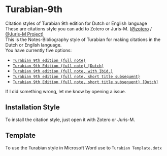# Turabian-9th
Citation styles of Turabian 9th edition for Dutch or English language </br>
These are citations style you can add to Zotero or Juris-M. ([@zotero](https://github.com/zotero) / [@Juris-M Project)](https://github.com/Juris-M) </br>
This is the Notes-Bibliography style of Turabian for making citations in the Dutch or English language. </br>
You have currently five options:
 - [`Turabian 9th edition (full note)`](https://raw.githubusercontent.com/BPower0036/Turabian-9th/main/turabian-9th-edition-fullnote.csl)
 - [`Turabian 9th Edition (full note) [Dutch]`](https://raw.githubusercontent.com/BPower0036/Turabian-9th/main/turabian-9th-edition-fullnote-dutch.csl)
 - [`Turabian 9th edition (full note, with Ibid.)`](https://raw.githubusercontent.com/BPower0036/Turabian-9th/main/turabian-9th-edition-fullnote-idib.csl)
 - [`Turabian 9th edition (full note, short title subsequent)`](https://raw.githubusercontent.com/BPower0036/Turabian-9th/main/turabian-9th-edition-fullnote-short-title-subsequent.csl)
 - [`Turabian 9th Edition (full note, short title subsequent) [Dutch]`](https://raw.githubusercontent.com/BPower0036/Turabian-9th/main/turabian-9th-edition-fullnote-short-title-subsequent-dutch.csl)
</p>
If I did something wrong, let me know by opening a issue.

## Installation Style
To install the citation style, just open it with Zotero or Juris-M.

## Template
To use the Turabian style in Microsoft Word use to `Turabian Template.dotx`
